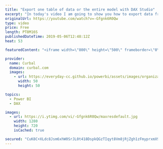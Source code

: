 ```yaml
---
title: "Export one table of data or the entire model with DAX Studio"
excerpt: "In today's video I am going to show you how to export data from one table or the entire model using DAX Studio. #curbal #dax #daxstudio  Keynote: 02:00 Download data from one table with DAX Studio 02:40 Download the entire model with DAX Studio  Here you can download all the pbix files: https://curbal.com/donwload-center"
originalUrl: https://youtube.com/watch?v=-Gfgnk6R0Qw
type: video
price: Free
length: PT8M16S
publishedDateTime: 2019-05-06T12:48:12Z
heat: 53

featuredContent: "<iframe width=\"800\" height=\"500\" frameborder=\"0\" src=\"https://www.youtube.com/embed/-Gfgnk6R0Qw\" allow=\"accelerometer; autoplay; encrypted-media; gyroscope; picture-in-picture\" allowfullscreen></iframe>"

provider:
  name: Curbal
  domain: curbal.com
  images:
    - url: https://everyday-cc.github.io/powerbi/assets/images/organizations/curbal.com-50x50.jpg
      width: 50
      height: 50

topics:
  - Power BI
  - DAX

images:
  - url: https://i.ytimg.com/vi/-Gfgnk6R0Qw/maxresdefault.jpg
    width: 1280
    height: 720
    isCached: true

secured: "CuK8C+XLdc8Jsm6xhW0SrJL0t418DspkQGzTIqyt8Vm8jRjZgh1zFmyprxmX9zlxjPQ+dMzriFXzVzymLbrPTmqNuxFc1oQ+8A9bnwyxHH37LVKGTQ6LnzflAfi3uGWLGmFvIHZbaygW2SiIHrm7nMrarV7pIxv+Vue0QD31/3t+LG58hh34EJna0z7gWkevJ60kL1Y6upntwsKwPY2B1pW63kq9rq5vBy29lmU2tcjovcwr5kRsXPIrOOupjGoZFuoJb/Ip5X97+C9NvdekaVpEmspAB8GfJQ2mRJxo0f2t7dT3U/y2rrWh25tYfpa1csFzCz4Iq2Awku4iYo1JaZR6lugKHnN2v/9pvpkGuKW0pZqXqoMTTfkYG2kg81aZ5EHvlZ6zzaDt6bKThq3J6Af6hiAAkowLqCbsWm6tkfk=;SS/Ug80eC+bNbOasGD5xcA=="
---
```


